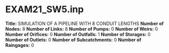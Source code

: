 # EXAM21_SW5.inp
**Title:**       SIMULATION OF A PIPELINE WITH 8 CONDUIT LENGTHS
**Number of Nodes:** 8
**Number of Links:** 8
**Number of Pumps:** 0
**Number of Weirs:** 0
**Number of Orifices:** 0
**Number of Outfalls:** 1
**Number of Storages:** 0
**Number of Outlets:** 0
**Number of Subcatchments:** 0
**Number of Raingages:** 0
